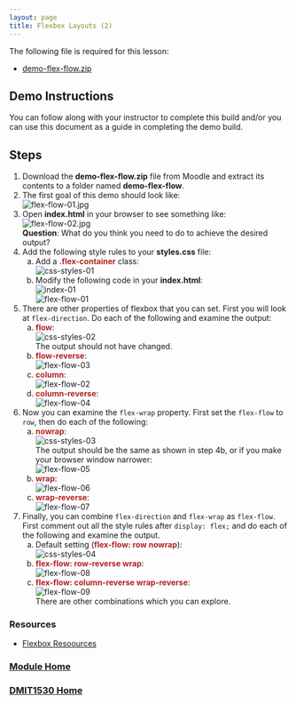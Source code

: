 ```yaml
---
layout: page
title: Flexbox Layouts (2)
---
```

<style>
    .css-class{
        color: firebrick;
        font-weight: bold;
    }
</style>

The following file is required for this lesson:
* [demo-flex-flow.zip](files/demo-flex-flow.zip)

## Demo Instructions
You can follow along with your instructor to complete this build and/or you can use this document as a guide in completing the demo build.

## Steps
1.	Download the **demo-flex-flow.zip** file from Moodle and extract its contents to a folder named **demo-flex-flow**.
2.	The first goal of this demo should look like:<br>
![flex-flow-01.jpg](files/flex-flow-01.jpg)
3.	Open **index.html** in your browser to see something like:<br>
![flex-flow-02.jpg](files/flex-flow-02.jpg)<br>
**Question**: What do you think you need to do to achieve the desired output?
4.	Add the following style rules to your **styles.css** file:<br>
    <ol type="a">
        <li>Add a <span class="css-class">.flex-container</span> class:<br>
        <img src="files/css-styles-01.jpg" alt="css-styles-01">
        </li>
        <li>Modify the following code in your <b>index.html</b>:<br>
        <img src="files/index-01.jpg" alt="index-01"><br>
        <img src="files/flex-flow-01.jpg" alt="flex-flow-01">
        </li>
    </ol>
5.	There are other properties of flexbox that you can set. First you will look at `flex-direction`. Do each of the following and examine the output:<br>
    <ol type="a">
        <li><span class="css-class">flow</span>:<br>
        <img src="files/css-styles-02.jpg" alt="css-styles-02"><br>
        The output should not have changed.
        </li>
        <li><span class="css-class">flow-reverse</span>:<br>
        <img src="files/flex-flow-03.jpg" alt="flex-flow-03">
        </li>
        <li><span class="css-class">column</span>:<br>
        <img src="files/flex-flow-02.jpg" alt="flex-flow-02">
        </li>
        <li><span class="css-class">column-reverse</span>:<br>
        <img src="files/flex-flow-04.jpg" alt="flex-flow-04">
        </li>
    </ol>
6.	Now you can examine the `flex-wrap` property. First set the `flex-flow` to `row`, then do each of the following:<br>
    <ol type="a">
        <li><span class="css-class">nowrap</span>:<br>
        <img src="files/css-styles-03.jpg" alt="css-styles-03"><br>
        The output should be the same as shown in step 4b, or if you make your browser window narrower:<br>
        <img src="files/flex-flow-05.jpg" alt="flex-flow-05">
        </li>
        <li><span class="css-class">wrap</span>:<br>
        <img src="files/flex-flow-06.jpg" alt="flex-flow-06">
        </li>
        <li><span class="css-class">wrap-reverse</span>:<br>
        <img src="files/flex-flow-07.jpg" alt="flex-flow-07">
        </li>
    </ol>
7.	Finally, you can combine `flex-direction` and `flex-wrap` as `flex-flow`. First comment out all the style rules after `display: flex;` and do each of the following and examine the output.<br>
    <ol type="a">
        <li>Default setting (<span class="css-class">flex-flow: row nowrap</span>):<br>
        <img src="files/css-styles-04.jpg" alt="css-styles-04">
        </li>
        <li><span class="css-class">flex-flow: row-reverse wrap</span>:<br>
        <img src="files/flex-flow-08.jpg" alt="flex-flow-08">
        </li>
        <li><span class="css-class">flex-flow: column-reverse wrap-reverse</span>:<br>
        <img src="files/flex-flow-09.jpg" alt="flex-flow-09"><br>
        There are other combinations which you can explore.
        </li>
    </ol>

### Resources
* [Flexbox Resoources](files/flexbox-resources.zip)

### [Module Home](../)
### [DMIT1530 Home](../../)
